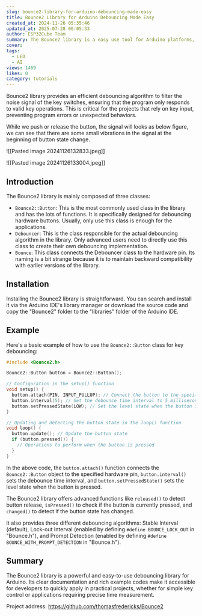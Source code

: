```yaml
---
slug: bounce2-library-for-arduino-debouncing-made-easy
title: Bounce2 Library for Arduino Debouncing Made Easy
created_at: 2024-11-26 05:35:46
updated_at: 2025-07-28 00:05:33
author: ESP32Cube Team
summary: The Bounce2 library is a easy use tool for Arduino platforms, it will help us to solve the problem of erroneous states caused by the tiny vibrations of mechanical key switches when they are closed or opened.
cover:
tags:
  - LED
  - AI
views: 1469
likes: 0
category: tutorials
---
```


Bounce2 library provides an efficient debouncing algorithm to filter the noise signal of the key switches, ensuring that the program only responds to valid key operations. This is critical for the projects that rely on key input, preventing program errors or unexpected behaviors.

While we push or release the button, the signal will looks as below figure, we can see that there are some small vibrations in the signal at the beginning of button state change.

![[Pasted image 20241126132833.jpeg]]

![[Pasted image 20241126133004.jpeg]]

## Introduction

The Bounce2 library is mainly composed of three classes:
- `Bounce2::Button`: This is the most commonly used class in the library and has the lots of functions. It is specifically designed for debouncing hardware buttons. Usually, only use this class is enough for the applications.
- `Debouncer`: This is the class responsible for the actual debouncing algorithm in the library. Only advanced users need to directly use this class to create their own debouncing implementation.
- `Bounce`: This class connects the Debouncer class to the hardware pin. Its naming is a bit strange because it is to maintain backward compatibility with earlier versions of the library.

## Installation

Installing the Bounce2 library is straightforward. You can search and install it via the Arduino IDE's library manager or download the source code and copy the "Bounce2" folder to the "libraries" folder of the Arduino IDE.

## Example

Here's a basic example of how to use the `Bounce2::Button` class for key debouncing:

```cpp
#include <Bounce2.h>

Bounce2::Button button = Bounce2::Button();

// Configuration in the setup() function
void setup() {
  button.attach(PIN, INPUT_PULLUP); // Connect the button to the specified pin with an internal pull-up resistor
  button.interval(5); // Set the debounce time interval to 5 milliseconds
  button.setPressedState(LOW); // Set the level state when the button is pressed to LOW
}

// Updating and detecting the button state in the loop() function
void loop() {
  button.update(); // Update the button state
  if (button.pressed()) {
    // Operations to perform when the button is pressed
  }
}
```

In the above code, the `button.attach()` function connects the `Bounce2::Button` object to the specified hardware pin, `button.interval()` sets the debounce time interval, and `button.setPressedState()` sets the level state when the button is pressed.

The Bounce2 library offers advanced functions like `released()` to detect button release, `isPressed()` to check if the button is currently pressed, and `changed()` to detect if the button state has changed.

It also provides three different debouncing algorithms: Stable Interval (default), Lock-out Interval (enabled by defining `#define BOUNCE_LOCK_OUT` in "Bounce.h"), and Prompt Detection (enabled by defining `#define BOUNCE_WITH_PROMPT_DETECTION` in "Bounce.h").

## Summary

The Bounce2 library is a powerful and easy-to-use debouncing library for Arduino. Its clear documentation and rich example codes make it accessible for developers to quickly apply in practical projects, whether for simple key control or applications requiring precise time measurement.

Project address: https://github.com/thomasfredericks/Bounce2
